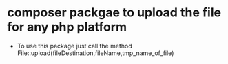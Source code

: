 # composer packgae to upload the file for any php platform

- To use this package just call the method File::upload(fileDestination,fileName,tmp_name_of_file)